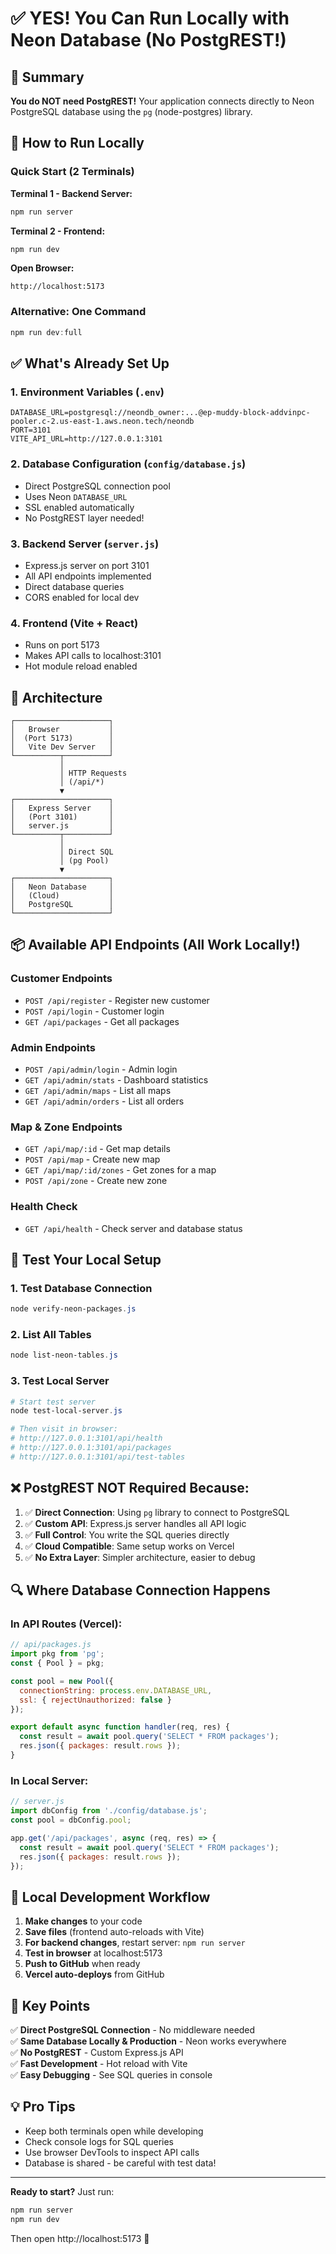 # ✅ YES! You Can Run Locally with Neon Database (No PostgREST!)

## 🎯 Summary

**You do NOT need PostgREST!** Your application connects directly to Neon PostgreSQL database using the `pg` (node-postgres) library.

## 🚀 How to Run Locally

### Quick Start (2 Terminals)

**Terminal 1 - Backend Server:**
```powershell
npm run server
```

**Terminal 2 - Frontend:**
```powershell
npm run dev
```

**Open Browser:**
```
http://localhost:5173
```

### Alternative: One Command
```powershell
npm run dev:full
```

## ✅ What's Already Set Up

### 1. **Environment Variables** (`.env`)
```env
DATABASE_URL=postgresql://neondb_owner:...@ep-muddy-block-addvinpc-pooler.c-2.us-east-1.aws.neon.tech/neondb
PORT=3101
VITE_API_URL=http://127.0.0.1:3101
```

### 2. **Database Configuration** (`config/database.js`)
- Direct PostgreSQL connection pool
- Uses Neon `DATABASE_URL`
- SSL enabled automatically
- No PostgREST layer needed!

### 3. **Backend Server** (`server.js`)
- Express.js server on port 3101
- All API endpoints implemented
- Direct database queries
- CORS enabled for local dev

### 4. **Frontend** (Vite + React)
- Runs on port 5173
- Makes API calls to localhost:3101
- Hot module reload enabled

## 🔧 Architecture

```
┌─────────────────────┐
│   Browser           │
│  (Port 5173)        │
│   Vite Dev Server   │
└──────────┬──────────┘
           │
           │ HTTP Requests
           │ (/api/*)
           ▼
┌─────────────────────┐
│   Express Server    │
│   (Port 3101)       │
│   server.js         │
└──────────┬──────────┘
           │
           │ Direct SQL
           │ (pg Pool)
           ▼
┌─────────────────────┐
│   Neon Database     │
│   (Cloud)           │
│   PostgreSQL        │
└─────────────────────┘
```

## 📦 Available API Endpoints (All Work Locally!)

### Customer Endpoints
- `POST /api/register` - Register new customer
- `POST /api/login` - Customer login
- `GET /api/packages` - Get all packages

### Admin Endpoints
- `POST /api/admin/login` - Admin login
- `GET /api/admin/stats` - Dashboard statistics
- `GET /api/admin/maps` - List all maps
- `GET /api/admin/orders` - List all orders

### Map & Zone Endpoints
- `GET /api/map/:id` - Get map details
- `POST /api/map` - Create new map
- `GET /api/map/:id/zones` - Get zones for a map
- `POST /api/zone` - Create new zone

### Health Check
- `GET /api/health` - Check server and database status

## 🧪 Test Your Local Setup

### 1. Test Database Connection
```powershell
node verify-neon-packages.js
```

### 2. List All Tables
```powershell
node list-neon-tables.js
```

### 3. Test Local Server
```powershell
# Start test server
node test-local-server.js

# Then visit in browser:
# http://127.0.0.1:3101/api/health
# http://127.0.0.1:3101/api/packages
# http://127.0.0.1:3101/api/test-tables
```

## ❌ PostgREST NOT Required Because:

1. ✅ **Direct Connection**: Using `pg` library to connect to PostgreSQL
2. ✅ **Custom API**: Express.js server handles all API logic
3. ✅ **Full Control**: You write the SQL queries directly
4. ✅ **Cloud Compatible**: Same setup works on Vercel
5. ✅ **No Extra Layer**: Simpler architecture, easier to debug

## 🔍 Where Database Connection Happens

### In API Routes (Vercel):
```javascript
// api/packages.js
import pkg from 'pg';
const { Pool } = pkg;

const pool = new Pool({
  connectionString: process.env.DATABASE_URL,
  ssl: { rejectUnauthorized: false }
});

export default async function handler(req, res) {
  const result = await pool.query('SELECT * FROM packages');
  res.json({ packages: result.rows });
}
```

### In Local Server:
```javascript
// server.js
import dbConfig from './config/database.js';
const pool = dbConfig.pool;

app.get('/api/packages', async (req, res) => {
  const result = await pool.query('SELECT * FROM packages');
  res.json({ packages: result.rows });
});
```

## 📝 Local Development Workflow

1. **Make changes** to your code
2. **Save files** (frontend auto-reloads with Vite)
3. **For backend changes**, restart server: `npm run server`
4. **Test in browser** at localhost:5173
5. **Push to GitHub** when ready
6. **Vercel auto-deploys** from GitHub

## 🎯 Key Points

✅ **Direct PostgreSQL Connection** - No middleware needed  
✅ **Same Database Locally & Production** - Neon works everywhere  
✅ **No PostgREST** - Custom Express.js API  
✅ **Fast Development** - Hot reload with Vite  
✅ **Easy Debugging** - See SQL queries in console  

## 💡 Pro Tips

- Keep both terminals open while developing
- Check console logs for SQL queries
- Use browser DevTools to inspect API calls
- Database is shared - be careful with test data!

---

**Ready to start?** Just run:
```powershell
npm run server
npm run dev
```

Then open http://localhost:5173 🚀
